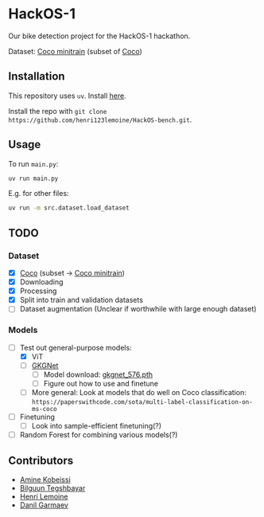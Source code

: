 # HackOS-1

Our bike detection project for the HackOS-1 hackathon.

Dataset: [Coco minitrain](https://github.com/giddyyupp/coco-minitrain) (subset of [Coco](https://cocodataset.org))

## Installation

This repository uses `uv`. Install [here](https://docs.astral.sh/uv/getting-started/installation/).

Install the repo with `git clone https://github.com/henri123lemoine/HackOS-bench.git`.

## Usage

To run `main.py`:
```bash
uv run main.py
```

E.g. for other files:
```bash
uv run -m src.dataset.load_dataset
```

## TODO

### Dataset

- [x] [Coco](https://cocodataset.org) (subset -> [Coco minitrain](https://github.com/giddyyupp/coco-minitrain))
- [x] Downloading
- [x] Processing
- [x] Split into train and validation datasets
- [ ] Dataset augmentation (Unclear if worthwhile with large enough dataset)

### Models

- [ ] Test out general-purpose models:
  - [x] ViT
  - [ ] [GKGNet](https://github.com/jin-s13/gkgnet)
    - [ ] Model download: [gkgnet_576.pth](https://drive.usercontent.google.com/download?id=1TB_UqqFvpQ2bvy_qau0aKP6GoK9Xlix_&export=download&authuser=0)
    - [ ] Figure out how to use and finetune
  - [ ] More general: Look at models that do well on Coco classification: `https://paperswithcode.com/sota/multi-label-classification-on-ms-coco`
- [ ] Finetuning
  - [ ] Look into sample-efficient finetuning(?)
- [ ] Random Forest for combining various models(?)

## Contributors

- [Amine Kobeissi](https://github.com/AKobeissi)
- [Bilguun Tegshbayar](https://github.com/Bilguun04)
- [Henri Lemoine](https://github.com/henri123lemoine)
- [Danil Garmaev](https://github.com/danilgarmaev)
